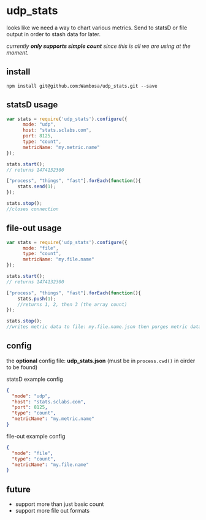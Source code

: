 # udp_stats
looks like we need a way to chart various metrics. Send to statsD or file output in order to stash data for later.

_currently **only supports simple count** since this is all we are using at the moment._

## install
```npm install git@github.com:Wambosa/udp_stats.git --save```

## statsD usage
```javascript
var stats = require('udp_stats').configure({
      mode: "udp",
      host: "stats.sclabs.com",
      port: 8125,
      type: "count",
      metricName: "my.metric.name"
});

stats.start();
// returns 1474132300

["process", "things", "fast"].forEach(function(){
    stats.send(1);
});

stats.stop();
//closes connection
```

## file-out usage
```javascript
var stats = require('udp_stats').configure({
      mode: "file",
      type: "count",
      metricName: "my.file.name"
});

stats.start();
// returns 1474132300

["process", "things", "fast"].forEach(function(){
    stats.push(1);
    //returns 1, 2, then 3 (the array count)
});

stats.stop();
//writes metric data to file: my.file.name.json then purges metric data

```

## config
the **optional** config file: **udp_stats.json** (must be in ```process.cwd()``` in oirder to be found)

statsD example config
```json
{
  "mode": "udp",
  "host": "stats.sclabs.com",
  "port": 8125,
  "type": "count",
  "metricName": "my.metric.name"
}
```

file-out example config
```json
{
  "mode": "file",
  "type": "count",
  "metricName": "my.file.name"
}
```

## future
- support more than just basic count
- support more file out formats